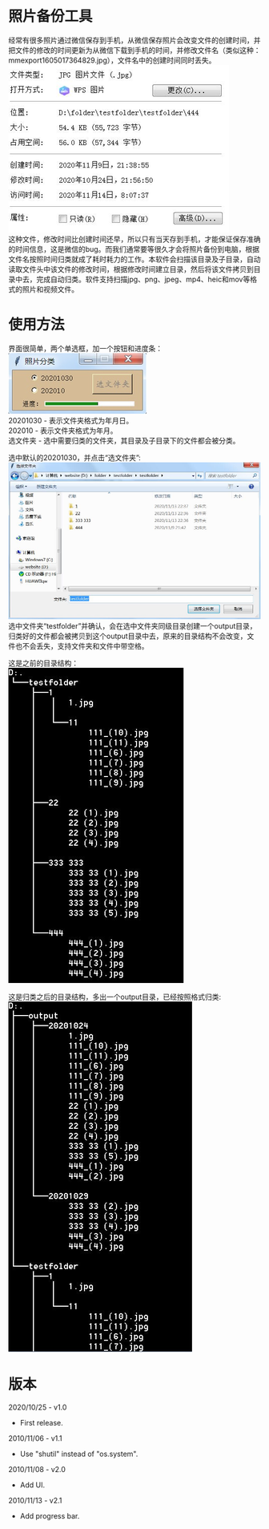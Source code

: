 # 照片备份工具
经常有很多照片通过微信保存到手机，从微信保存照片会改变文件的创建时间，并把文件的修改的时间更新为从微信下载到手机的时间，并修改文件名（类似这种：mmexport1605017364829.jpg），文件名中的创建时间同时丢失。  
![UI](https://github.com/pangqiao/photo_handler/blob/main/images/wechat.jpg)  
这种文件，修改时间比创建时间还早，所以只有当天存到手机，才能保证保存准确的时间信息，这是微信的bug。而我们通常要等很久才会将照片备份到电脑，根据文件名按照时间归类就成了耗时耗力的工作。本软件会扫描该目录及子目录，自动读取文件头中该文件的修改时间，根据修改时间建立目录，然后将该文件拷贝到目录中去，完成自动归类。软件支持扫描jpg、png、jpeg、mp4、heic和mov等格式的照片和视频文件。  

# 使用方法
界面很简单，两个单选框，加一个按钮和进度条：  
![UI](https://github.com/pangqiao/photo_handler/blob/main/images/main.jpg)  
20201030 - 表示文件夹格式为年月日。  
202010   - 表示文件夹格式为年月。  
选文件夹  - 选中需要归类的文件夹，其目录及子目录下的文件都会被分类。  
 
选中默认的20201030，并点击“选文件夹”:  
![选文件夹](https://github.com/pangqiao/photo_handler/blob/main/images/select_the_folder.jpg)  
选中文件夹“testfolder”并确认，会在选中文件夹同级目录创建一个output目录，归类好的文件都会被拷贝到这个output目录中去，原来的目录结构不会改变，文件也不会丢失，支持文件夹和文件中带空格。  
 
这是之前的目录结构：  
![before](https://github.com/pangqiao/photo_handler/blob/main/images/folder_before.jpg)  
  
这是归类之后的目录结构，多出一个output目录，已经按照格式归类:    
![after](https://github.com/pangqiao/photo_handler/blob/main/images/folder_after.jpg)

# 版本
2020/10/25 - v1.0 
- First release.

2010/11/06 - v1.1
- Use "shutil" instead of "os.system".

2010/11/08 - v2.0  
- Add UI.

2010/11/13 - v2.1  
- Add progress bar.

